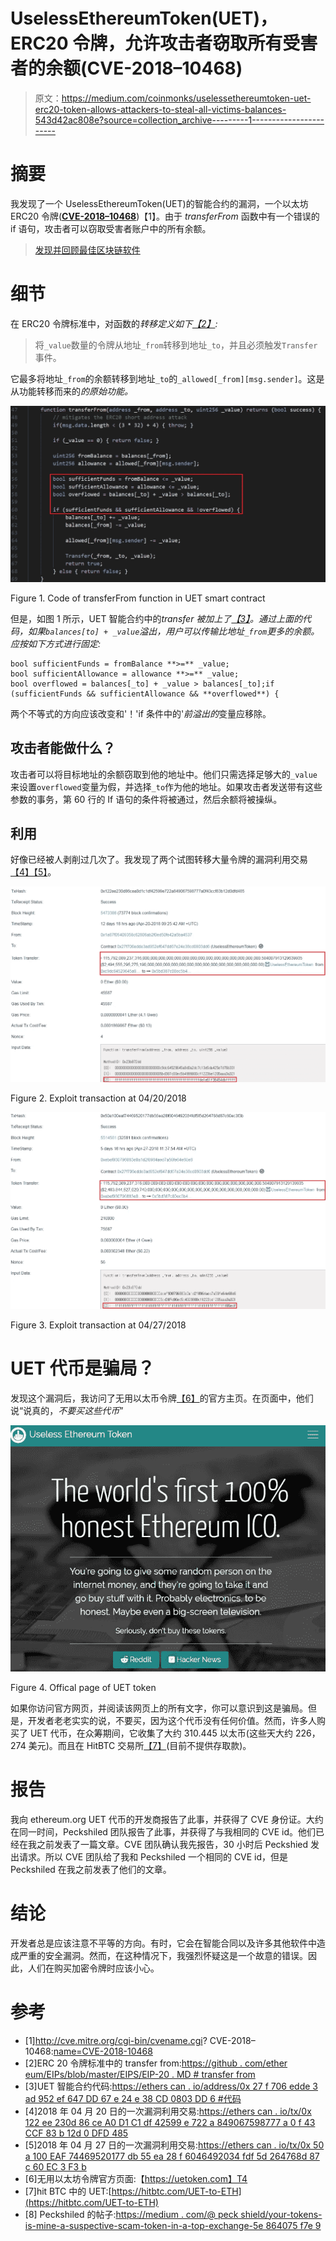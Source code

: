 # UselessEthereumToken(UET)，ERC20 令牌，允许攻击者窃取所有受害者的余额(CVE-2018–10468)

> 原文：<https://medium.com/coinmonks/uselessethereumtoken-uet-erc20-token-allows-attackers-to-steal-all-victims-balances-543d42ac808e?source=collection_archive---------1----------------------->

# 摘要

我发现了一个 UselessEthereumToken(UET)的智能合约的漏洞，一个以太坊 ERC20 令牌([**CVE-2018–10468**](http://cve.mitre.org/cgi-bin/cvename.cgi?name=CVE-2018-10468))【1】。由于 *transferFrom* 函数中有一个错误的 if 语句，攻击者可以窃取受害者账户中的所有余额。

> [发现并回顾最佳区块链软件](https://coincodecap.com)

# 细节

在 ERC20 令牌标准中，对函数的*转移定义如下[【2】](https://github.com/ethereum/EIPs/blob/master/EIPS/eip-20.md#transferfrom):*

> 将`_value`数量的令牌从地址`_from`转移到地址`_to`，并且必须触发`Transfer`事件。

它最多将地址`_from`的余额转移到地址`_to`的`_allowed[_from][msg.sender]`。这是从功能转移而来的*的原始功能。*

![](img/74b6194b52f92e6d471fc51c963af534.png)

Figure 1\. Code of transferFrom function in UET smart contract

但是，如图 1 所示，UET 智能合约中的*transfer 被加上了[【3】](https://etherscan.io/address/0x27f706edde3aD952EF647Dd67E24e38CD0803DD6#code)。通过上面的代码，如果`balances[to] + _value`溢出，用户可以传输比地址`_from`更多的余额。应按如下方式进行固定:*

```
bool sufficientFunds = fromBalance **>=** _value;
bool sufficientAllowance = allowance **>=** _value;
bool overflowed = balances[_to] + _value > balances[_to];if (sufficientFunds && sufficientAllowance && **overflowed**) {
```

两个不等式的方向应该改变和'！'if 条件中的'*前溢出的*变量应移除。

## 攻击者能做什么？

攻击者可以将目标地址的余额窃取到他的地址中。他们只需选择足够大的`_value`来设置`overflowed`变量为假，并选择`_to`作为他的地址。如果攻击者发送带有这些参数的事务，第 60 行的 If 语句的条件将被通过，然后余额将被操纵。

## 利用

好像已经被人剥削过几次了。我发现了两个试图转移大量令牌的漏洞利用交易[【4】](https://etherscan.io/tx/0x122ee230d86cea0d1c1df42599e722a849067598777a0f43ccf83b12d0dfd485)[【5】](https://etherscan.io/tx/0x50a100eaf74469520177db55ea28f6046492034fdf5f5d264768d87c60ec3f3b)。

![](img/576f14ce953c064446cfce26dd42438b.png)

Figure 2\. Exploit transaction at 04/20/2018

![](img/eeaad6ae76c981ad8074ba4370b325d3.png)

Figure 3\. Exploit transaction at 04/27/2018

# UET 代币是骗局？

发现这个漏洞后，我访问了无用以太币令牌[【6】](https://uetoken.com)的官方主页。在页面中，他们说“说真的，*不要买这些代币*”

![](img/ce78197fd832bde6e32d21a5256070f7.png)

Figure 4\. Offical page of UET token

如果你访问官方网页，并阅读该网页上的所有文字，你可以意识到这是骗局。但是，开发者老老实实的说，不要买，因为这个代币没有任何价值。然而，许多人购买了 UET 代币，在众筹期间，它收集了大约 310.445 以太币(这些天大约 226，274 美元)。而且在 HitBTC 交易所[【7】](https://hitbtc.com/UET-to-ETH)(目前不提供存取款)。

# 报告

我向 ethereum.org UET 代币的开发商报告了此事，并获得了 CVE 身份证。大约在同一时间，Peckshiled 团队报告了此事，并获得了与我相同的 CVE id。他们已经在我之前发表了一篇文章。CVE 团队确认我先报告，30 小时后 Peckshied 发出请求。所以 CVE 团队给了我和 Peckshiled 一个相同的 CVE id，但是 Peckshiled 在我之前发表了他们的文章。

# 结论

开发者总是应该注意不平等的方向。有时，它会在智能合同以及许多其他软件中造成严重的安全漏洞。然而，在这种情况下，我强烈怀疑这是一个故意的错误。因此，人们在购买加密令牌时应该小心。

# 参考

*   [1]http://cve.mitre.org/cgi-bin/cvename.cgi? CVE-2018–10468:[name=CVE-2018-10468](http://cve.mitre.org/cgi-bin/cvename.cgi?name=CVE-2018-10468)
*   [2]ERC 20 令牌标准中的 transfer from:[https://github . com/ether eum/EIPs/blob/master/EIPS/EIP-20 . MD # transfer from](https://github.com/ethereum/EIPs/blob/master/EIPS/eip-20.md#transferfrom)
*   [3]UET 智能合约代码:[https://ethers can . io/address/0x 27 f 706 edde 3 ad 952 ef 647 DD 67 e 24 e 38 CD 0803 DD 6 #代码](https://etherscan.io/address/0x27f706edde3aD952EF647Dd67E24e38CD0803DD6#code)
*   [4]2018 年 04 月 20 日的一次漏洞利用交易:[https://ethers can . io/tx/0x 122 ee 230d 86 ce A0 D1 C1 df 42599 e 722 a 849067598777 a 0 f 43 CCF 83 b 12d 0 DFD 485](https://etherscan.io/tx/0x122ee230d86cea0d1c1df42599e722a849067598777a0f43ccf83b12d0dfd485)
*   [5]2018 年 04 月 27 日的一次漏洞利用交易:[https://ethers can . io/tx/0x 50 a 100 EAF 74469520177 db 55 ea 28 f 6046492034 fdf 5d 264768d 87 c 60 EC 3 F3 b](https://etherscan.io/tx/0x50a100eaf74469520177db55ea28f6046492034fdf5f5d264768d87c60ec3f3b)
*   [6]无用以太坊令牌官方页面:【https://uetoken.com】T4
*   [7]hit BTC 中的 UET:[https://hitbtc.com/UET-to-ETH](https://hitbtc.com/UET-to-ETH)
*   [8] Peckshiled 的帖子:[https://medium . com/@ peck shield/your-tokens-is-mine-a-suspective-scam-token-in-a-top-exchange-5e 864075 f7e 9](/@peckshield/your-tokens-are-mine-a-suspicious-scam-token-in-a-top-exchange-5e864075f7e9)
